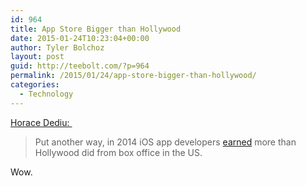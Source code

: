 ```yaml
---
id: 964
title: App Store Bigger than Hollywood
date: 2015-01-24T10:23:04+00:00
author: Tyler Bolchoz
layout: post
guid: http://teebolt.com/?p=964
permalink: /2015/01/24/app-store-bigger-than-hollywood/
categories:
  - Technology
---
```

[Horace Dediu: ](http://www.asymco.com/2015/01/22/bigger-than-hollywood/ "bigger-than-hollywood/")

> Put another way, in 2014 iOS app developers [earned](http://www.boxofficemojo.com/yearly/chart/?yr=2014) more than Hollywood did from box office in the US.

Wow.